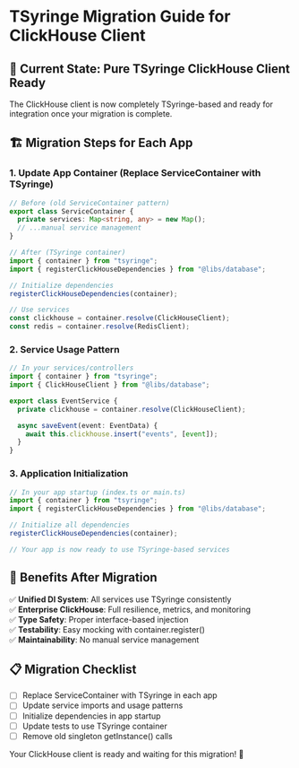 # TSyringe Migration Guide for ClickHouse Client

## 🎯 **Current State: Pure TSyringe ClickHouse Client Ready**

The ClickHouse client is now completely TSyringe-based and ready for integration once your migration is complete.

## 🏗️ **Migration Steps for Each App**

### **1. Update App Container (Replace ServiceContainer with TSyringe)**

```typescript
// Before (old ServiceContainer pattern)
export class ServiceContainer {
  private services: Map<string, any> = new Map();
  // ...manual service management
}

// After (TSyringe container)
import { container } from "tsyringe";
import { registerClickHouseDependencies } from "@libs/database";

// Initialize dependencies
registerClickHouseDependencies(container);

// Use services
const clickhouse = container.resolve(ClickHouseClient);
const redis = container.resolve(RedisClient);
```

### **2. Service Usage Pattern**

```typescript
// In your services/controllers
import { container } from "tsyringe";
import { ClickHouseClient } from "@libs/database";

export class EventService {
  private clickhouse = container.resolve(ClickHouseClient);

  async saveEvent(event: EventData) {
    await this.clickhouse.insert("events", [event]);
  }
}
```

### **3. Application Initialization**

```typescript
// In your app startup (index.ts or main.ts)
import { container } from "tsyringe";
import { registerClickHouseDependencies } from "@libs/database";

// Initialize all dependencies
registerClickHouseDependencies(container);

// Your app is now ready to use TSyringe-based services
```

## 🚀 **Benefits After Migration**

✅ **Unified DI System**: All services use TSyringe consistently  
✅ **Enterprise ClickHouse**: Full resilience, metrics, and monitoring  
✅ **Type Safety**: Proper interface-based injection  
✅ **Testability**: Easy mocking with container.register()  
✅ **Maintainability**: No manual service management

## 📋 **Migration Checklist**

- [ ] Replace ServiceContainer with TSyringe in each app
- [ ] Update service imports and usage patterns
- [ ] Initialize dependencies in app startup
- [ ] Update tests to use TSyringe container
- [ ] Remove old singleton getInstance() calls

Your ClickHouse client is ready and waiting for this migration! 🎉
